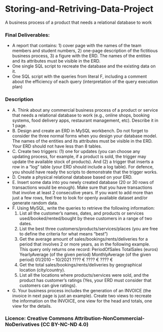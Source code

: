 # Storing-and-Retriving-Data-Project
A business process of a product that needs a relational database to work

### Final Deliverables:
+ A report that contains: 1) cover page with the names of the team members and student numbers, 2) one-page description of the fictitious business process, 3) a figure with the ERD. The names of the entities and its attributes must be visible in the ERD.
+ One single SQL script to recreate the database and the existing data on it.
+ One SQL script with the queries from literal F, including a comment about the efficiency of each query (interpretation of the query execution plan)

### Description
+ A. Think about any commercial business process of a product or service that needs a relational database to work (e.g., online shops, booking systems, food delivery apps, restaurant management, etc).
Describe it in 1 page.
+ B. Design and create an ERD in MySQL workbench. Do not forget to consider the three normal forms when you design your database model. The names of the entities and its attributes must be visible in the ERD. Your ERD should not have less than 8 tables.
+ C. Create two triggers: (1) one for updates (you can choose any updating process, for example, if a product is sold, the trigger may update the available stock of products). And (2) a trigger that inserts a row in a “log” table (your ERD should include a log table). For defence, you should have ready the scripts to demonstrate that the trigger works.
+ D. Create a physical relational database based on your ERD.
+ E. Insert some data into you newly created database (20 or 30 rows of transactions would be enough).
Make sure that you have transactions that involve at least 2 consecutive years. If you want to add more than just a few rows, feel free to look for openly available dataset and/or generate random
data.
+ F. Using MySQL, write the queries to retrieve the following information:
  1. List all the customer’s names, dates, and products or services used/booked/rented/bought by these customers in a range of two dates.
  2. List the best three customers/products/services/places (you are free to define the criteria for what means “best”)
  3. Get the average amount of sales/bookings/rents/deliveries for a period that involves 2 or more years, as in the following example. This query only returns one record:
PeriodOfSales TotalSales (euros) YearlyAverage (of the given period)
MonthlyAverage (of the given period)
01/2010 – 10/2021 ???? € ???? € ???? €
  4. Get the total sales/bookings/rents/deliveries by geographical location (city/country).
  5. List all the locations where products/services were sold, and the product has customer’s ratings (Yes, your ERD must consider that customers can give ratings).
+ G. Your business process includes the generation of an INVOICE (the invoice in next page is just an example). Create two views to recreate the information on the INVOICE, one view for the head and totals, one view for the details.

### Licence: Creative Commons Attribution-NonCommercial-NoDerivatives (CC BY-NC-ND 4.0)
